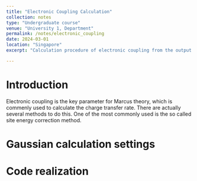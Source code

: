 ```yaml
---
title: "Electronic Coupling Calculation"
collection: notes
type: "Undergraduate course"
venue: "University 1, Department"
permalink: /notes/electronic_coupling
date: 2024-03-01
location: "Singapore"
excerpt: "Calculation procedure of electronic coupling from the output of gaussian"

---
```


Introduction
======

Electronic coupling is the key parameter for Marcus theory, which is commenly used to calculate the charge transfer rate. 
There are actually several methods to do this. One of the most commonly used is the so called site energy correction method. 

Gaussian calculation settings
======

Code realization
======


